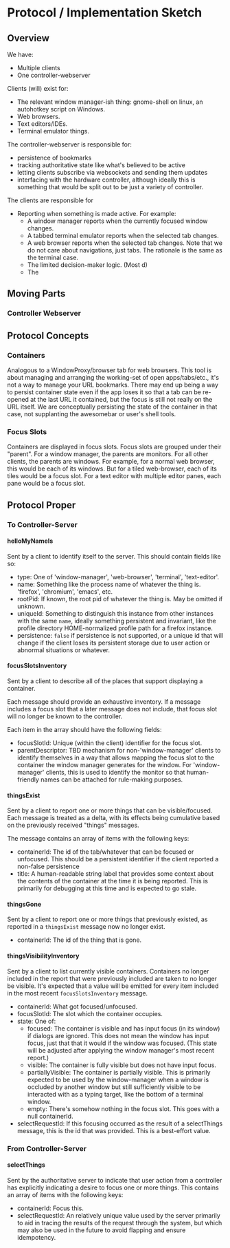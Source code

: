 # Protocol / Implementation Sketch #

## Overview ##

We have:
- Multiple clients
- One controller-webserver

Clients (will) exist for:
- The relevant window manager-ish thing: gnome-shell on linux, an autohotkey
  script on Windows.
- Web browsers.
- Text editors/IDEs.
- Terminal emulator things.

The controller-webserver is responsible for:
- persistence of bookmarks
- tracking authoritative state like what's believed to be active
- letting clients subscribe via websockets and sending them updates
- interfacing with the hardware controller, although ideally this is something
  that would be split out to be just a variety of controller.

The clients are responsible for
- Reporting when something is made active.  For example:
  - A window manager reports when the currently focused window changes.
  - A tabbed terminal emulator reports when the selected tab changes.
  - A web browser reports when the selected tab changes.  Note that we do not
    care about navigations, just tabs.  The rationale is the same as the
    terminal case.
  - The limited decision-maker logic.  (Most d)
  - The

## Moving Parts ##

###  ###



### Controller Webserver ###



## Protocol Concepts ##

### Containers ###

Analogous to a WindowProxy/browser tab for web browsers.  This tool is about
managing and arranging the working-set of open apps/tabs/etc., it's not a way
to manage your URL bookmarks.  There may end up being a way to persist container
state even if the app loses it so that a tab can be re-opened at the last URL
it contained, but the focus is still not really on the URL itself.  We are
conceptually persisting the state of the container in that case, not supplanting
the awesomebar or user's shell tools.

### Focus Slots ###

Containers are displayed in focus slots.  Focus slots are grouped under their
"parent".  For a window manager, the parents are monitors.  For all other
clients, the parents are windows.  For example, for a normal web browser, this
would be each of its windows.  But for a tiled web-browser, each of its tiles
would be a focus slot.  For a text editor with multiple editor panes, each pane
would be a focus slot.

## Protocol Proper ##

### To Controller-Server ###

#### helloMyNameIs ####

Sent by a client to identify itself to the server.  This should contain fields
like so:
- type: One of 'window-manager', 'web-browser', 'terminal', 'text-editor'.
- name: Something like the process name of whatever the thing is.  'firefox',
  'chromium', 'emacs', etc.
- rootPid: If known, the root pid of whatever the thing is.  May be omitted if
  unknown.
- uniqueId: Something to distinguish this instance from other instances with the
  same `name`, ideally something persistent and invariant, like the profile
  directory HOME-normalized profile path for a firefox instance.
- persistence: `false` if persistence is not supported, or a unique id that will
  change if the client loses its persistent storage due to user action or
  abnormal situations or whatever.

#### focusSlotsInventory ####

Sent by a client to describe all of the places that support displaying a
container.



Each message should provide an exhaustive inventory.  If a message includes a
focus slot that a later message does not include, that focus slot will no longer
be known to the controller.

Each item in the array should have the following fields:
- focusSlotId: Unique (within the client) identifier for the focus slot.
- parentDescriptor: TBD mechanism for non-'window-manager' clients to identify
  themselves in a way that allows mapping the focus slot to the container the
  window manager generates for the window.  For 'window-manager' clients, this
  is used to identify the monitor so that human-friendly names can be attached
  for rule-making purposes.


#### thingsExist ####

Sent by a client to report one or more things that can be visible/focused.  Each
message is treated as a delta, with its effects being cumulative based on the
previously received "things" messages.

The message contains an array of items with the following keys:
- containerId: The id of the tab/whatever that can be focused or unfocused.
  This should be a persistent identifier if the client reported a non-false
  persistence
- title: A human-readable string label that provides some context about the
  contents of the container at the time it is being reported.  This is primarily
  for debugging at this time and is expected to go stale.


#### thingsGone ####

Sent by a client to report one or more things that previously existed, as
reported in a `thingsExist` message now no longer exist.

- containerId: The id of the thing that is gone.

#### thingsVisibilityInventory ####
Sent by a client to list currently visible containers.  Containers no longer
included in the report that were previously included are taken to no longer be
visible.  It's expected that a value will be emitted for every item included in
the most recent `focusSlotsInventory` message.

- containerId: What got focused/unfocused.
- focusSlotId: The slot which the container occupies.
- state: One of:
  - focused: The container is visible and has input focus (in its window) if
    dialogs are ignored.  This does not mean the window has input focus, just
    that that it would if the window was focused.  (This state will be adjusted
    after applying the window manager's most recent report.)
  - visible: The container is fully visible but does not have input focus.
  - partiallyVisible: The container is partially visible.  This is primarily
    expected to be used by the window-manager when a window is occluded by
    another window but still sufficiently visible to be interacted with as a
    typing target, like the bottom of a terminal window.
  - empty: There's somehow nothing in the focus slot.  This goes with a null
    containerId.
- selectRequestId: If this focusing occurred as the result of a selectThings
  message, this is the id that was provided.  This is a best-effort value.



### From Controller-Server ###

#### selectThings ####

Sent by the authoritative server to indicate that user action from a controller
has explicitly indicating a desire to focus one or more things.  This contains
an array of items with the following keys:
- containerId: Focus this.
- selectRequestId: An relatively unique value used by the server primarily to
  aid in tracing the results of the request through the system, but which may
  also be used in the future to avoid flapping and ensure idempotency.

